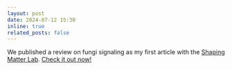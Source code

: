 ```yaml
---
layout: post
date: 2024-07-12 15:30
inline: true
related_posts: false
---
```


We published a review on fungi signaling as my first article with the [Shaping Matter Lab](https://www.shapingmatterlab.com/). [Check it out now!](https://onlinelibrary.wiley.com/doi/10.1002/gch2.202400104 "Harnessing Fungi Signaling in Living Composites")